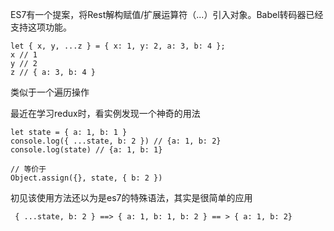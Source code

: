 ES7有一个提案，将Rest解构赋值/扩展运算符（...）引入对象。Babel转码器已经支持这项功能。
```
let { x, y, ...z } = { x: 1, y: 2, a: 3, b: 4 };
x // 1
y // 2
z // { a: 3, b: 4 }

```
类似于一个遍历操作

最近在学习redux时，看实例发现一个神奇的用法
```
let state = { a: 1, b: 1 }
console.log({ ...state, b: 2 }) // {a: 1, b: 2}
console.log(state) // {a: 1, b: 1}

// 等价于
Object.assign({}, state, { b: 2 })
```
初见该使用方法还以为是es7的特殊语法，其实是很简单的应用

```
 { ...state, b: 2 } ==> { a: 1, b: 1, b: 2 } == > { a: 1, b: 2}
```
